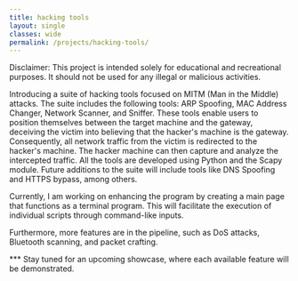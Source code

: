 ```yaml
---
title: hacking tools
layout: single
classes: wide
permalink: /projects/hacking-tools/
---
```


Disclaimer: This project is intended solely for educational and recreational purposes. It should not be used for any illegal or malicious activities.

Introducing a suite of hacking tools focused on MITM (Man in the Middle) attacks. The suite includes the following tools: ARP Spoofing, MAC Address Changer, Network Scanner, and Sniffer. These tools enable users to position themselves between the target machine and the gateway, deceiving the victim into believing that the hacker's machine is the gateway. Consequently, all network traffic from the victim is redirected to the hacker's machine. The hacker machine can then capture and analyze the intercepted traffic. All the tools are developed using Python and the Scapy module. Future additions to the suite will include tools like DNS Spoofing and HTTPS bypass, among others.

Currently, I am working on enhancing the program by creating a main page that functions as a terminal program. This will facilitate the execution of individual scripts through command-like inputs.

Furthermore, more features are in the pipeline, such as DoS attacks, Bluetooth scanning, and packet crafting.

*** Stay tuned for an upcoming showcase, where each available feature will be demonstrated.